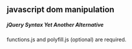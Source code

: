 ## javascript dom manipulation
##### jQuery Syntax Yet Another Alternative

functions.js and polyfill.js (optional) are required.
